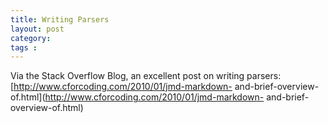```yaml
---
title: Writing Parsers
layout: post
category: 
tags : 
---
```





Via the Stack Overflow Blog, an excellent post on writing
parsers: [http://www.cforcoding.com/2010/01/jmd-markdown-
and-brief-overview-of.html](http://www.cforcoding.com/2010/01/jmd-markdown-
and-brief-overview-of.html)

